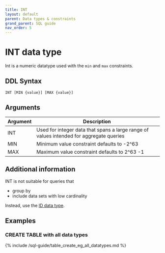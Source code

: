 ```yaml
---
title: INT
layout: default
parent: Data types & constraints
grand_parent: SQL guide
nav_order: 5
---
```


# INT data type

Int is a numeric datatype used with the `min` and `max` constraints.

## DDL Syntax

```
INT [MIN {value}] [MAX {value}]
```

## Arguments

| Argument | Description |
|---|---|
| INT | Used for integer data that spans a large range of values intended for aggregate queries |
| MIN | Minimum value constraint defaults to -2^63 |
| MAX | Maximum value constraint defaults to 2^63 -1 |

## Additional information

INT is not suitable for queries that
* group by
* include data sets with low cardinality

Instead, use the [ID data type](/docs/sql-guide/data-types/data-type-id).

## Examples

### CREATE TABLE with all data types

{% include /sql-guide/table_create_eg_all_datatypes.md %}
